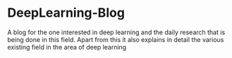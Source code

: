 # DeepLearning-Blog
A blog for the one interested in deep learning and the daily research that is being done in this field. Apart from this it also explains in detail the various existing field in the area of deep learning
